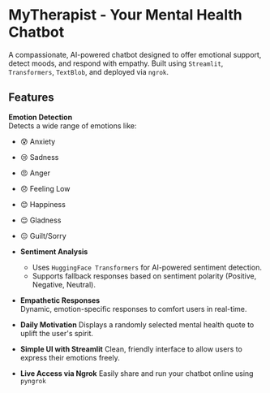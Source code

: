# MyTherapist - Your Mental Health Chatbot

A compassionate, AI-powered chatbot designed to offer emotional support, detect moods, and respond with empathy. Built using `Streamlit`, `Transformers`, `TextBlob`, and deployed via `ngrok`.

## Features

**Emotion Detection**  
Detects a wide range of emotions like:
  - 😰 Anxiety
  - 😢 Sadness
  - 😠 Anger
  - 😞 Feeling Low
  - 😊 Happiness
  - 😌 Gladness
  - 😔 Guilt/Sorry

- **Sentiment Analysis**
  - Uses `HuggingFace Transformers` for AI-powered sentiment detection.
  - Supports fallback responses based on sentiment polarity (Positive, Negative, Neutral).

- **Empathetic Responses**  
  Dynamic, emotion-specific responses to comfort users in real-time.

- **Daily Motivation**
  Displays a randomly selected mental health quote to uplift the user's spirit.

- **Simple UI with Streamlit**
  Clean, friendly interface to allow users to express their emotions freely.

- **Live Access via Ngrok**
  Easily share and run your chatbot online using `pyngrok`
